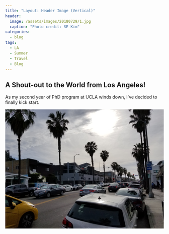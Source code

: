 ```yaml
---
title: "Layout: Header Image (Vertical)"
header:
  image: /assets/images/20180729/1.jpg
  caption: "Photo credit: SE Kim"
categories:
  - blog
tags:
  - LA
  - Summer
  - Travel
  - Blog
---
```



## A Shout-out to the World from Los Angeles!
As my second year of PhD program at UCLA winds down, I've decided to finally kick start.

![image1](/assets/images/20180729/1.jpg)

<!-- ![image2](/assets/images/20180729/2.jpg)

![image3](/assets/images/20180729/3.jpg)

![image4](/assets/images/20180729/4.jpg) -->
